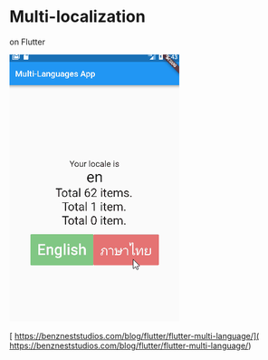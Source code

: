 # Multi-localization

on Flutter

![Game Play](images/a2.gif)

 [ https://benzneststudios.com/blog/flutter/flutter-multi-language/]( https://benzneststudios.com/blog/flutter/flutter-multi-language/)